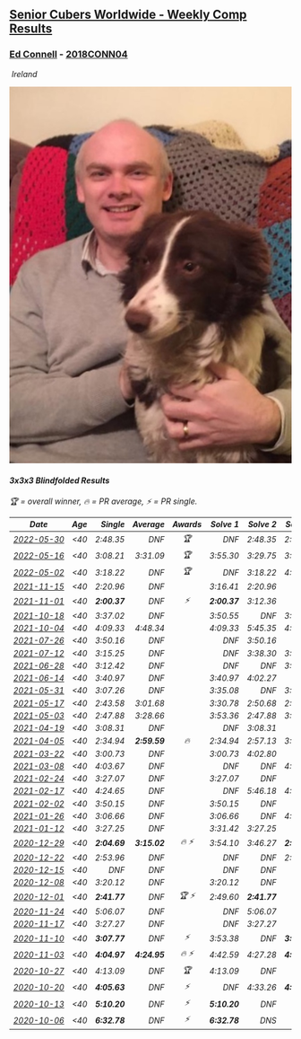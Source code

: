 <style>table {white-space: nowrap;}</style>
<link rel="stylesheet" type="text/css" href="/scw-comp/css/flags.css" />

## [Senior Cubers Worldwide - Weekly Comp Results](/scw-comp/results/)
### [Ed Connell](README.md) - [2018CONN04](https://www.worldcubeassociation.org/persons/2018CONN04?event=333bf)

<i class="flag flag-IE" />&nbsp;Ireland

![Ed Connell](1583010027.jpg)

#### 3x3x3 Blindfolded Results

<span style="white-space: nowrap;">🏆 = overall winner</span>, <span style="white-space: nowrap;">🔥 = PR average</span>, <span style="white-space: nowrap;">⚡ = PR single</span>.

| Date | Age | Single | Average | Awards | Solve 1 | Solve 2 | Solve 3 | Video |
| :--: | :--: | --: | --: | :--: | --: | --: | --: | :-- |
| [2022-05-30](../../results/2022-05-30/333bf.md) | <40 | 2:48.35 | DNF | 🏆 | DNF | 2:48.35 | 2:56.61 | [Desktop](https://www.facebook.com/events/434416978024130/permalink/442618790537282) / [Mobile](https://m.facebook.com/events/434416978024130?view=permalink&id=442618790537282) |
| [2022-05-16](../../results/2022-05-16/333bf.md) | <40 | 3:08.21 | 3:31.09 | 🏆 | 3:55.30 | 3:29.75 | 3:08.21 | [Desktop](https://www.facebook.com/events/1066743153928061/permalink/1070510900217953) / [Mobile](https://m.facebook.com/events/1066743153928061?view=permalink&id=1070510900217953) |
| [2022-05-02](../../results/2022-05-02/333bf.md) | <40 | 3:18.22 | DNF | 🏆 | DNF | 3:18.22 | 4:10.04 | [Desktop](https://www.facebook.com/events/3187006381570475/permalink/3191037361167377) / [Mobile](https://m.facebook.com/events/3187006381570475?view=permalink&id=3191037361167377) |
| [2021-11-15](../../results/2021-11-15/333bf.md) | <40 | 2:20.96 | DNF |  | 3:16.41 | 2:20.96 | DNF | [Desktop](https://www.facebook.com/events/686381828925322/permalink/689434075286764) / [Mobile](https://m.facebook.com/events/686381828925322?view=permalink&id=689434075286764) |
| [2021-11-01](../../results/2021-11-01/333bf.md) | <40 | **2:00.37** | DNF | ⚡ | **2:00.37** | 3:12.36 | DNF | [Desktop](https://www.facebook.com/events/1032479114251866/permalink/1036065803893197) / [Mobile](https://m.facebook.com/events/1032479114251866?view=permalink&id=1036065803893197) |
| [2021-10-18](../../results/2021-10-18/333bf.md) | <40 | 3:37.02 | DNF |  | 3:50.55 | DNF | 3:37.02 | [Desktop](https://www.facebook.com/events/307788960729409/permalink/310968027078169) / [Mobile](https://m.facebook.com/events/307788960729409?view=permalink&id=310968027078169) |
| [2021-10-04](../../results/2021-10-04/333bf.md) | <40 | 4:09.33 | 4:48.34 |  | 4:09.33 | 5:45.35 | 4:30.34 | [Desktop](https://www.facebook.com/events/244694307606524/permalink/247966763945945) / [Mobile](https://m.facebook.com/events/244694307606524?view=permalink&id=247966763945945) |
| [2021-07-26](../../results/2021-07-26/333bf.md) | <40 | 3:50.16 | DNF |  | DNF | 3:50.16 | DNF | [Desktop](https://www.facebook.com/events/250873333259866/permalink/258417332505466) / [Mobile](https://m.facebook.com/events/250873333259866?view=permalink&id=258417332505466) |
| [2021-07-12](../../results/2021-07-12/333bf.md) | <40 | 3:15.25 | DNF |  | DNF | 3:38.30 | 3:15.25 | [Desktop](https://www.facebook.com/events/360990112107566/permalink/365200681686509) / [Mobile](https://m.facebook.com/events/360990112107566?view=permalink&id=365200681686509) |
| [2021-06-28](../../results/2021-06-28/333bf.md) | <40 | 3:12.42 | DNF |  | DNF | DNF | 3:12.42 | [Desktop](https://www.facebook.com/events/491249025468372/permalink/494521898474418) / [Mobile](https://m.facebook.com/events/491249025468372?view=permalink&id=494521898474418) |
| [2021-06-14](../../results/2021-06-14/333bf.md) | <40 | 3:40.97 | DNF |  | 3:40.97 | 4:02.27 | DNF | [Desktop](https://www.facebook.com/events/1486483778369091/permalink/1495957287421740) / [Mobile](https://m.facebook.com/events/1486483778369091?view=permalink&id=1495957287421740) |
| [2021-05-31](../../results/2021-05-31/333bf.md) | <40 | 3:07.26 | DNF |  | 3:35.08 | DNF | 3:07.26 | [Desktop](https://www.facebook.com/events/309278524127030/permalink/317089246679291) / [Mobile](https://m.facebook.com/events/309278524127030?view=permalink&id=317089246679291) |
| [2021-05-17](../../results/2021-05-17/333bf.md) | <40 | 2:43.58 | 3:01.68 |  | 3:30.78 | 2:50.68 | 2:43.58 | [Desktop](https://www.facebook.com/events/1138256699977086/permalink/1141796046289818) / [Mobile](https://m.facebook.com/events/1138256699977086?view=permalink&id=1141796046289818) |
| [2021-05-03](../../results/2021-05-03/333bf.md) | <40 | 2:47.88 | 3:28.66 |  | 3:53.36 | 2:47.88 | 3:44.75 | [Desktop](https://www.facebook.com/events/300400098120799/permalink/301568578003951) / [Mobile](https://m.facebook.com/events/300400098120799?view=permalink&id=301568578003951) |
| [2021-04-19](../../results/2021-04-19/333bf.md) | <40 | 3:08.31 | DNF |  | DNF | 3:08.31 | DNF | [Desktop](https://www.facebook.com/events/333638981660304/permalink/337365814620954) / [Mobile](https://m.facebook.com/events/333638981660304?view=permalink&id=337365814620954) |
| [2021-04-05](../../results/2021-04-05/333bf.md) | <40 | 2:34.94 | **2:59.59** | 🔥 | 2:34.94 | 2:57.13 | 3:26.70 | [Desktop](https://www.facebook.com/events/902189670577686/permalink/905889373541049) / [Mobile](https://m.facebook.com/events/902189670577686?view=permalink&id=905889373541049) |
| [2021-03-22](../../results/2021-03-22/333bf.md) | <40 | 3:00.73 | DNF |  | 3:00.73 | 4:02.80 | DNF | [Desktop](https://www.facebook.com/events/351132469547749/permalink/355880482406281) / [Mobile](https://m.facebook.com/events/351132469547749?view=permalink&id=355880482406281) |
| [2021-03-08](../../results/2021-03-08/333bf.md) | <40 | 4:03.67 | DNF |  | DNF | DNF | 4:03.67 | [Desktop](https://www.facebook.com/events/903760307058858/permalink/910238016411087) / [Mobile](https://m.facebook.com/events/903760307058858?view=permalink&id=910238016411087) |
| [2021-02-24](../../results/2021-02-24/333bf.md) | <40 | 3:27.07 | DNF |  | 3:27.07 | DNF | DNF | [Desktop](https://www.facebook.com/events/860999258013341/permalink/865260154253918) / [Mobile](https://m.facebook.com/events/860999258013341?view=permalink&id=865260154253918) |
| [2021-02-17](../../results/2021-02-17/333bf.md) | <40 | 4:24.65 | DNF |  | DNF | 5:46.18 | 4:24.65 | [Desktop](https://www.facebook.com/events/413157843303494/permalink/416134676339144) / [Mobile](https://m.facebook.com/events/413157843303494?view=permalink&id=416134676339144) |
| [2021-02-02](../../results/2021-02-02/333bf.md) | <40 | 3:50.15 | DNF |  | 3:50.15 | DNF | DNF | [Desktop](https://www.facebook.com/events/508664813631510/permalink/512615426569782) / [Mobile](https://m.facebook.com/events/508664813631510?view=permalink&id=512615426569782) |
| [2021-01-26](../../results/2021-01-26/333bf.md) | <40 | 3:06.66 | DNF |  | 3:06.66 | DNF | 4:25.52 | [Desktop](https://www.facebook.com/events/712047552829208/permalink/714503765916920) / [Mobile](https://m.facebook.com/events/712047552829208?view=permalink&id=714503765916920) |
| [2021-01-12](../../results/2021-01-12/333bf.md) | <40 | 3:27.25 | DNF |  | 3:31.42 | 3:27.25 | DNF | [Desktop](https://www.facebook.com/events/290317685967985/permalink/295258175473936) / [Mobile](https://m.facebook.com/events/290317685967985?view=permalink&id=295258175473936) |
| [2020-12-29](../../results/2020-12-29/333bf.md) | <40 | **2:04.69** | **3:15.02** | 🔥 ⚡ | 3:54.10 | 3:46.27 | **2:04.69** | [Desktop](https://www.facebook.com/events/208055800692336/permalink/210898067074776) / [Mobile](https://m.facebook.com/events/208055800692336?view=permalink&id=210898067074776) |
| [2020-12-22](../../results/2020-12-22/333bf.md) | <40 | 2:53.96 | DNF |  | DNF | DNF | 2:53.96 | [Desktop](https://www.facebook.com/events/202291541546544/permalink/206775017764863) / [Mobile](https://m.facebook.com/events/202291541546544?view=permalink&id=206775017764863) |
| [2020-12-15](../../results/2020-12-15/333bf.md) | <40 | DNF | DNF |  | DNF | DNF | DNF | [Desktop](https://www.facebook.com/events/732335260998911/permalink/735409770691460) / [Mobile](https://m.facebook.com/events/732335260998911?view=permalink&id=735409770691460) |
| [2020-12-08](../../results/2020-12-08/333bf.md) | <40 | 3:20.12 | DNF |  | 3:20.12 | DNF | DNF | [Desktop](https://www.facebook.com/events/672444916797296/permalink/675189526522835) / [Mobile](https://m.facebook.com/events/672444916797296?view=permalink&id=675189526522835) |
| [2020-12-01](../../results/2020-12-01/333bf.md) | <40 | **2:41.77** | DNF | 🏆 ⚡ | 2:49.60 | **2:41.77** | DNF | [Desktop](https://www.facebook.com/events/200499568213598/permalink/203680741228814) / [Mobile](https://m.facebook.com/events/200499568213598?view=permalink&id=203680741228814) |
| [2020-11-24](../../results/2020-11-24/333bf.md) | <40 | 5:06.07 | DNF |  | DNF | 5:06.07 | DNF | [Desktop](https://www.facebook.com/events/388171482493213/permalink/392481822062179) / [Mobile](https://m.facebook.com/events/388171482493213?view=permalink&id=392481822062179) |
| [2020-11-17](../../results/2020-11-17/333bf.md) | <40 | 3:27.27 | DNF |  | DNF | 3:27.27 | DNF | [Desktop](https://www.facebook.com/events/475710776737006/permalink/479782466329837) / [Mobile](https://m.facebook.com/events/475710776737006?view=permalink&id=479782466329837) |
| [2020-11-10](../../results/2020-11-10/333bf.md) | <40 | **3:07.77** | DNF | ⚡ | 3:53.38 | DNF | **3:07.77** | [Desktop](https://www.facebook.com/events/971009923382676/permalink/974945169655818) / [Mobile](https://m.facebook.com/events/971009923382676?view=permalink&id=974945169655818) |
| [2020-11-03](../../results/2020-11-03/333bf.md) | <40 | **4:04.97** | **4:24.95** | 🔥 ⚡ | 4:42.59 | 4:27.28 | **4:04.97** | [Desktop](https://www.facebook.com/events/2761297674142255/permalink/2765704607034895) / [Mobile](https://m.facebook.com/events/2761297674142255?view=permalink&id=2765704607034895) |
| [2020-10-27](../../results/2020-10-27/333bf.md) | <40 | 4:13.09 | DNF | 🏆 | 4:13.09 | DNF | DNF | [Desktop](https://www.facebook.com/events/376582863532396/permalink/380692919788057) / [Mobile](https://m.facebook.com/events/376582863532396?view=permalink&id=380692919788057) |
| [2020-10-20](../../results/2020-10-20/333bf.md) | <40 | **4:05.63** | DNF | ⚡ | DNF | 4:33.26 | **4:05.63** | [Desktop](https://www.facebook.com/events/365280181488304/permalink/369283274421328) / [Mobile](https://m.facebook.com/events/365280181488304?view=permalink&id=369283274421328) |
| [2020-10-13](../../results/2020-10-13/333bf.md) | <40 | **5:10.20** | DNF | ⚡ | **5:10.20** | DNF | DNF | [Desktop](https://www.facebook.com/events/773544990104744/permalink/777990912993485) / [Mobile](https://m.facebook.com/events/773544990104744?view=permalink&id=777990912993485) |
| [2020-10-06](../../results/2020-10-06/333bf.md) | <40 | **6:32.78** | DNF | ⚡ | **6:32.78** | DNS | DNS | [Desktop](https://www.facebook.com/events/1046370112467687/permalink/1051957421908956) / [Mobile](https://m.facebook.com/events/1046370112467687?view=permalink&id=1051957421908956) |


<!-- Global site tag (gtag.js) - Google Analytics -->
<script async src="https://www.googletagmanager.com/gtag/js?id=UA-86348435-3"></script>
<script>window.dataLayer = window.dataLayer || []; function gtag() {dataLayer.push(arguments);} gtag('js', new Date()); gtag('config', 'UA-86348435-3');</script>

